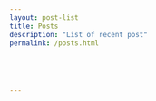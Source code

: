 ```yaml
---
layout: post-list
title: Posts
description: "List of recent post"
permalink: /posts.html





---
```

